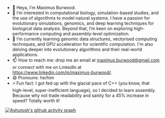 - 👋 Heya, I’m Maximus Burwood.
- 👀 I’m interested in computational biology, simulation-based studies, and the use of algorithms to model natural systems. I have a passion for evolutionary simulations, genomics, and deep learning techniques for biological data analysis. Beyond that, I’m keen on exploring high-performance computing and assembly-level optimization.
- 🌱 I’m currently learning genomic data structures, vectorised computing techniques, and GPU acceleration for scientific computation. I'm also delving deeper into evolutionary algorithms and their real-world applications.
- 📫 How to reach me: drop me an email at maximus.burwood@gmail.com or connect with me on LinkedIn at https://www.linkedin.com/in/maximus-burwood/.
- 😄 Pronouns: he/him
- ⚡ Fun fact: I got fed up with the glacial pace of C++ (you know, that high-level, super-inefficient language), so I decided to learn assembly. Because why not trade readability and sanity for a 45% increase in speed? Totally worth it!

[![Ashutosh's github activity graph](https://github-readme-activity-graph.vercel.app/graph?username=MaximusBurwood&bg_color=000000&color=ffffff&line=ffffff&point=ffffff&area=true&hide_border=true)](https://github.com/ashutosh00710/github-readme-activity-graph)
